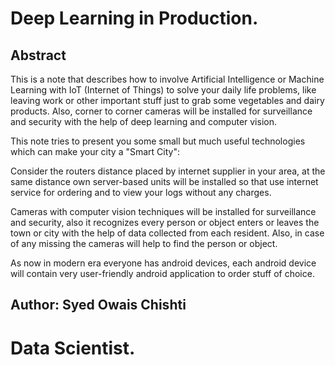 # Deep Learning in Production.
## Abstract
This is a note that describes how to involve Artificial Intelligence or Machine Learning with IoT (Internet of Things) to solve your daily life problems, like leaving work or other important stuff just to grab some vegetables and dairy products. Also, corner to corner cameras will be installed for surveillance and security with the help of deep learning and computer vision.  

This note tries to present you some small but much useful technologies which can make your city a "Smart City": 

 Consider the routers distance placed by internet supplier in your area, at the same distance own server-based units will be installed so that use internet service for ordering and to view your logs without any charges. 

Cameras with computer vision techniques will be installed for surveillance and security, also it recognizes every person or object enters or leaves the town or city with the help of data collected from each resident. Also, in case of any missing the cameras will help to find the person or object. 

As now in modern era everyone has android devices, each android device will contain very user-friendly android application to order stuff of choice.

## Author: Syed Owais Chishti
# Data Scientist.

